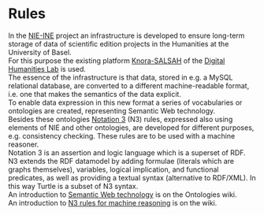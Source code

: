 # Rules
In the [NIE-INE](http://www.fee.unibas.ch/nie_ine.html) project an infrastructure is developed to ensure long-term storage of data of scientific edition projects in the Humanities at the University of Basel.  
For this purpose the existing platform [Knora-SALSAH](https://github.com/dhlab-basel/Knora) of the [Digital Humanities Lab](https://github.com/dhlab-basel) is used.  
The essence of the infrastructure is that data, stored in e.g. a MySQL relational database, are converted to a different machine-readable format, i.e. one that makes the semantics of the data explicit.  
To enable data expression in this new format a series of vocabularies or ontologies are created, representing Semantic Web technology.  
Besides these ontologies [Notation 3](https://www.w3.org/TeamSubmission/n3/) (N3) rules, expressed also using elements of NIE and other ontologies, are developed for different purposes, e.g. consistency checking.  These rules are to be used with a machine reasoner.  
Notation 3 is an assertion and logic language which is a superset of RDF. N3 extends the RDF datamodel by adding formulae (literals which are graphs themselves), variables, logical implication, and functional predicates, as well as providing a textual syntax (alternative to RDF/XML). In this way Turtle is a subset of N3 syntax.  
An introduction to [Semantic Web technology](https://github.com/nie-ine/Ontologies/wiki/Introduction-to-Semantic-Web-technology) is on the Ontologies wiki.  
An introduction to [N3 rules for machine reasoning](https://github.com/nie-ine/Rules/wiki/Introduction-to-N3-rules-for-machine-reasoning) is on the wiki.
